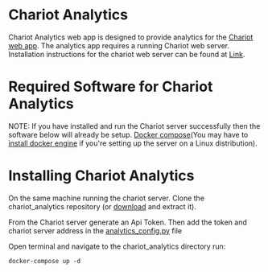 # Chariot Analytics
Chariot Analytics web app is designed to provide analytics for the [Chariot web app](https://github.com/horizon-institute/chariot). The analytics app requires a running Chariot web server. Installation instructions for the chariot web server can be found at [Link](https://github.com/horizon-institute/chariot). 

# Required Software for Chariot Analytics
NOTE: If you have installed and run the Chariot server successfully then the software below will already be setup.
[Docker compose](https://docs.docker.com/compose/install/)(You may have to [install docker engine](https://docs.docker.com/engine/installation/) if you're setting up the server on a Linux distribution).

# Installing Chariot Analytics

On the same machine running the chariot server. Clone the chariot_analytics repository (or [download](https://github.com/malikobaid/chariot_analytics.git) and extract it).

From the Chariot server generate an Api Token. Then add the token and chariot server address in the [analytics_config.py](https://github.com/malikobaid/chariot_analytics/wiki/Analytics-Configuration-File) file

Open terminal and navigate to the chariot_analytics directory run:
```
docker-compose up -d
```
